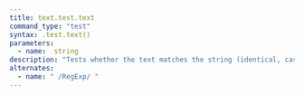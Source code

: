 ```yaml
---
title: text.test.text
command_type: "test"
syntax: .test.text()
parameters:
  - name:  string 
description: "Tests whether the text matches the string (identical, case-sensitive) or the regular expression."
alternates:
  - name: " /RegExp/ "
---
```


<!--more-->
